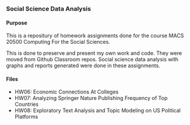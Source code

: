 ### Social Science Data Analysis

#### Purpose
This is a repositury of homework assignments done for the course MACS 20500 Computing For the Social Sciences.

This is done to preserve and present my own work and code. 
They were moved from Github Classroom repos.
Social science data analysis with graphs and reports generated were done in these assignments. 

#### Files
- HW06: Economic Connections At Colleges
- HW07: Analyzing Springer Nature Publishing Frequency of Top Countries
- HW08: Exploratory Text Analysis and Topic Modeling on US Political Platforms
